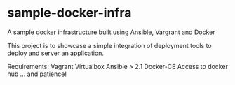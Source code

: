 # sample-docker-infra
A sample docker infrastructure built using Ansible, Vargrant and Docker

This project is to showcase a simple integration of deployment tools to deploy and server an application.

Requirements:
Vagrant
Virtualbox
Ansible > 2.1
Docker-CE
Access to docker hub
... and patience!
